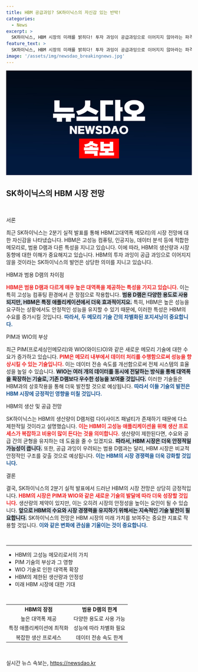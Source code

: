 ```yaml
---
title: HBM 공급과잉? SK하이닉스의 자신감 있는 반박!
categories:
  - News
excerpt: >
  SK하이닉스, HBM 시장의 미래를 밝히다! 투자 과잉이 공급과잉으로 이어지지 않아라는 파격 예측과 함께 다가오는 메모리 혁신의 물결을 놓치지 마세요!
feature_text: >
  SK하이닉스, HBM 시장의 미래를 밝히다! 투자 과잉이 공급과잉으로 이어지지 않아라는 파격 예측과 함께 다가오는 메모리 혁신의 물결을 놓치지 마세요!
image: '/assets/img/newsdao_breakingnews.jpg'
---
```


<p><img src="/assets/img/newsdao_breakingnews.jpg" alt="pcversion 속보" /></p>

<h2 data-ke-size="size26">SK하이닉스의 HBM 시장 전망</h2>

<p data-ke-size="size16">&nbsp;</p>

<p>서론</p>

<p>최근 SK하이닉스는 2분기 실적 발표를 통해 HBM(고대역폭 메모리)의 시장 전망에 대한 자신감을 나타냈습니다. HBM은 고성능 컴퓨팅, 인공지능, 데이터 분석 등에 적합한 메모리로, 범용 D램과 다른 특성을 지니고 있습니다. 이에 따라, HBM의 생산량과 시장 동향에 대한 이해가 중요해지고 있습니다. HBM의 투자 과잉이 공급 과잉으로 이어지지 않을 것이라는 SK하이닉스의 발언은 상당한 의미를 지니고 있습니다.</p>

<p>HBM과 범용 D램의 차이점</p>

<p><b><span style="color: #ee2323;">HBM은 범용 D램과 다르게 매우 높은 대역폭을 제공하는 특성을 가지고 있습니다.</span></b> 이는 특히 고성능 컴퓨팅 환경에서 큰 장점으로 작용합니다. <b><span style="background-color: #21538527;">범용 D램은 다양한 용도로 사용되지만, HBM은 특정 애플리케이션에서 더욱 효과적이지요.</span></b> 특히, HBM은 높은 성능을 요구하는 상황에서도 안정적인 성능을 유지할 수 있기 때문에, 이러한 특성은 HBM의 수요를 증가시킬 것입니다. <b><span style="color: #1a5490;">따라서, 두 메모리 기술 간의 차별화된 포지셔닝이 중요합니다.</span></b></p>

<p>PIM과 WIO의 부상</p>

<p>최근 PIM(프로세싱인메모리)와 WIO(와이드IO)와 같은 새로운 메모리 기술에 대한 수요가 증가하고 있습니다. <b><span style="color: #ee2323;">PIM은 메모리 내부에서 데이터 처리를 수행함으로써 성능을 향상시킬 수 있는 기술입니다.</span></b> 이는 데이터 전송 속도를 개선함으로써 전체 시스템의 효율성을 높일 수 있습니다. <b><span style="background-color: #21538527;">WIO는 여러 개의 데이터를 동시에 전달하는 방식을 통해 대역폭을 확장하는 기술로, 기존 D램보다 우수한 성능을 보여줄 것입니다.</span></b> 이러한 기술들은 HBM과의 상호작용을 통해 더욱 발전할 것으로 예상됩니다. <b><span style="color: #1a5490;">따라서 이들 기술의 발전은 HBM 시장에 긍정적인 영향을 미칠 것입니다.</span></b></p>

<p>HBM의 생산 및 공급 전망</p>

<p>SK하이닉스는 HBM의 생산량이 D램처럼 다이사이즈 패널티가 존재하기 때문에 다소 제한적일 것이라고 설명했습니다. <b><span style="color: #ee2323;">이는 HBM이 고성능 애플리케이션을 위해 생산 프로세스가 복잡하고 비용이 많이 든다는 것을 의미합니다.</span></b> 생산량이 제한된다면, 수요와 공급 간의 균형을 유지하는 데 도움을 줄 수 있겠지요. <b><span style="background-color: #21538527;">따라서, HBM 시장은 더욱 안정적일 가능성이 큽니다.</span></b> 또한, 공급 과잉이 우려되는 범용 D램과는 달리, HBM 시장은 비교적 안정적인 구조를 갖출 것으로 예상됩니다. <b><span style="color: #1a5490;">이는 HBM의 시장 경쟁력을 더욱 강화할 것입니다.</span></b></p>

<p>결론</p>

<p>결국, SK하이닉스의 2분기 실적 발표에서 드러난 HBM의 시장 전망은 상당히 긍정적입니다. <b><span style="color: #ee2323;">HBM의 시장은 PIM과 WIO와 같은 새로운 기술의 발달에 따라 더욱 성장할 것입니다.</span></b> 생산량의 제약이 있지만, 이는 오히려 시장의 안정성을 높이는 요인이 될 수 있습니다. <b><span style="background-color: #21538527;">앞으로 HBM의 수요와 시장 경쟁력을 유지하기 위해서는 지속적인 기술 발전이 필요합니다.</span></b> SK하이닉스의 전망은 HBM 시장의 미래 가치를 보여주는 중요한 지표로 작용할 것입니다. <b><span style="color: #1a5490;">이와 같은 변화에 관심을 기울이는 것이 중요합니다.</span></b></p>

<p data-ke-size="size16">&nbsp;</p>

<hr>

<ul>
    <li>HBM의 고성능 메모리로서의 가치</li>
    <li>PIM 기술의 부상과 그 영향</li>
    <li>WIO 기술로 인한 대역폭 확장</li>
    <li>HBM의 제한된 생산량과 안정성</li>
    <li>미래 HBM 시장에 대한 기대</li>
</ul>

<p data-ke-size="size16">&nbsp;</p>

<table style="width: 100%;">
    <tr>
        <td style="text-align: center; height: 17px;"><b>HBM의 장점</b></td>
        <td style="text-align: center; height: 17px;"><b>범용 D램의 한계</b></td>
    </tr>
    <tr>
        <td style="text-align: center; height: 17px;">높은 대역폭 제공</td>
        <td style="text-align: center; height: 17px;">다양한 용도로 사용 가능</td>
    </tr>
    <tr>
        <td style="text-align: center; height: 17px;">특정 애플리케이션에 최적화</td>
        <td style="text-align: center; height: 17px;">성능에 따라 차별화 필요</td>
    </tr>
    <tr>
        <td style="text-align: center; height: 17px;">복잡한 생산 프로세스</td>
        <td style="text-align: center; height: 17px;">데이터 전송 속도 한계</td>
    </tr>
</table>

<p data-ke-size="size16">&nbsp;</p>
실시간 뉴스 속보는, <a href="https://newsdao.kr" rel="dofollow">https://newsdao.kr</a>


